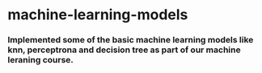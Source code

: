 # machine-learning-models
### Implemented some of the basic machine learning models like knn, perceptrona and decision tree as part of our machine leraning course.
